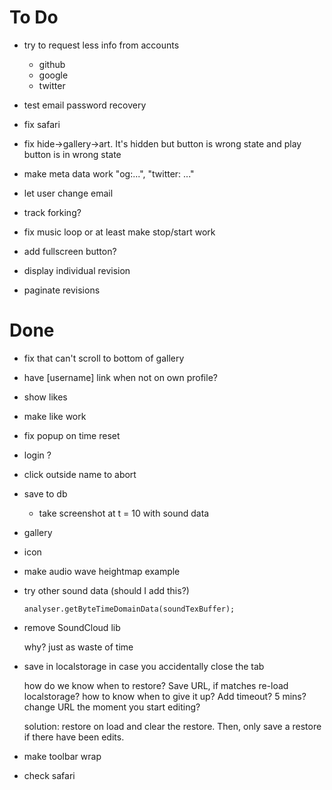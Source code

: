 ﻿# To Do

*   try to request less info from accounts

    *   github
    *   google
    *   twitter

*   test email password recovery

*   fix safari

*   fix hide->gallery->art. It's hidden but button is wrong state and play button is in wrong state

*   make meta data work "og:...", "twitter: ..."

*   let user change email

*   track forking?

*   fix music loop or at least make stop/start work

*   add fullscreen button?

*   display individual revision

*   paginate revisions

# Done

*   fix that can't scroll to bottom of gallery

*   have [username] link when not on own profile?

*   show likes

*   make like work

*   fix popup on time reset

*   login ?

*   click outside name to abort

*   save to db

    * take screenshot at t = 10 with sound data

*   gallery

*   icon

*   make audio wave heightmap example

*   try other sound data (should I add this?)

        analyser.getByteTimeDomainData(soundTexBuffer);

*   remove SoundCloud lib

    why? just as waste of time

*   save in localstorage in case you accidentally close the tab

    how do we know when to restore? Save URL, if matches re-load
    localstorage? how to know when to give it up? Add timeout? 5 mins?
    change URL the moment you start editing?

    solution: restore on load and clear the restore. Then, only
    save a restore if there have been edits.

*   make toolbar wrap

*   check safari


